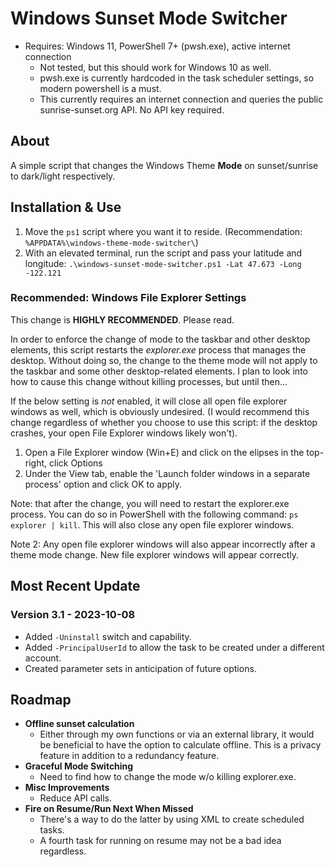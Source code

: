# Windows Sunset Mode Switcher

- Requires: Windows 11, PowerShell 7+ (pwsh.exe), active internet connection
  - Not tested, but this should work for Windows 10 as well.
  - pwsh.exe is currently hardcoded in the task scheduler settings, so modern powershell is a must.
  - This currently requires an internet connection and queries the public sunrise-sunset.org API. No API key required.

## About

A simple script that changes the Windows Theme **Mode** on sunset/sunrise to dark/light respectively.

## Installation & Use

1. Move the `ps1` script where you want it to reside. (Recommendation: `%APPDATA%\windows-theme-mode-switcher\`)
2. With an elevated terminal, run the script and pass your latitude and longitude: `.\windows-sunset-mode-switcher.ps1 -Lat 47.673 -Long -122.121`

### Recommended: Windows File Explorer Settings

This change is **HIGHLY RECOMMENDED**. Please read.

In order to enforce the change of mode to the taskbar and other desktop elements, this script restarts the *explorer.exe* process that manages the desktop. Without doing so, the change to the theme mode will not apply to the taskbar and some other desktop-related elements. I plan to look into how to cause this change without killing processes, but until then...

If the below setting is *not* enabled, it will close all open file explorer windows as well, which is obviously undesired. (I would recommend this change regardless of whether you choose to use this script: if the desktop crashes, your open File Explorer windows likely won't).

1. Open a File Explorer window (Win+E) and click on the elipses in the top-right, click Options
2. Under the View tab, enable the 'Launch folder windows in a separate process' option and click OK to apply.

Note: that after the change, you will need to restart the explorer.exe process. You can do so in PowerShell with the following command: `ps explorer | kill`. This will also close any open file explorer windows.

Note 2: Any open file explorer windows will also appear incorrectly after a theme mode change. New file explorer windows will appear correctly.

## Most Recent Update

### Version 3.1 - 2023-10-08

- Added `-Uninstall` switch and capability.
- Added `-PrincipalUserId` to allow the task to be created under a different account.
- Created parameter sets in anticipation of future options.

## Roadmap

- **Offline sunset calculation**
  - Either through my own functions or via an external library, it would be beneficial to have the option to calculate offline. This is a privacy feature in addition to a redundancy feature.
- **Graceful Mode Switching**
  - Need to find how to change the mode w/o killing explorer.exe.
- **Misc Improvements**
  - Reduce API calls.
- **Fire on Resume/Run Next When Missed**
  - There's a way to do the latter by using XML to create scheduled tasks.
  - A fourth task for running on resume may not be a bad idea regardless.
